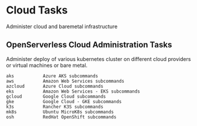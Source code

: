 <!---
Licensed to the Apache Software Foundation (ASF) under one
or more contributor license agreements.  See the NOTICE file
distributed with this work for additional information
regarding copyright ownership.  The ASF licenses this file
to you under the Apache License, Version 2.0 (the
"License"); you may not use this file except in compliance
with the License.  You may obtain a copy of the License at

  http://www.apache.org/licenses/LICENSE-2.0

Unless required by applicable law or agreed to in writing,
software distributed under the License is distributed on an
"AS IS" BASIS, WITHOUT WARRANTIES OR CONDITIONS OF ANY
KIND, either express or implied.  See the License for the
specific language governing permissions and limitations
under the License.
-->
# Cloud Tasks

Administer cloud and baremetal infrastructure

## OpenServerless Cloud Administration Tasks

Administer deploy of various kubernetes cluster on different cloud providers 
or virtual machines or bare metal.

```text
aks           Azure AKS subcommands
aws           Amazon Web Services subcommands
azcloud       Azure Cloud subcommands
eks           Amazon Web Services - EKS subcommands
gcloud        Google Cloud subcommands
gke           Google Cloud - GKE subcommands
k3s           Rancher K3S subcommands
mk8s          Ubuntu MicroK8s subcommands
osh           RedHat OpenShift subcommands
```